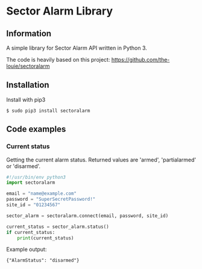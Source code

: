 # Sector Alarm Library

## Information
A simple library for Sector Alarm API written in Python 3.

The code is heavily based on this project: https://github.com/the-louie/sectoralarm

## Installation
Install with pip3
```
$ sudo pip3 install sectoralarm
```

## Code examples
### Current status
Getting the current alarm status. Returned values are 'armed', 'partialarmed' or 'disarmed'.
```python
#!/usr/bin/env python3
import sectoralarm

email = "name@example.com"
password = "SuperSecretPassword!"
site_id = "01234567"

sector_alarm = sectoralarm.connect(email, password, site_id)

current_status = sector_alarm.status()
if current_status:
    print(current_status)
```
Example output:
```
{"AlarmStatus": "disarmed"}
```
